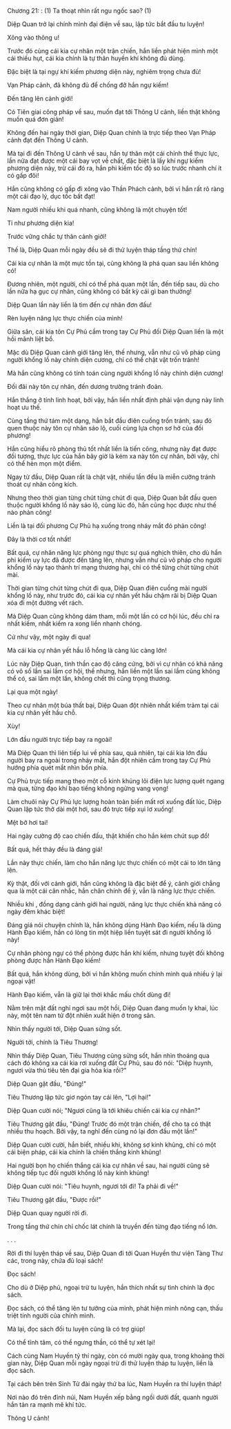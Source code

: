 




Chương 21: : (1) Ta thoạt nhìn rất ngu ngốc sao? (1)


Diệp Quan trở lại chính mình đại điện về sau, lập tức bắt đầu tu luyện!

Xông vào thông u!

Trước đó cùng cái kia cự nhân một trận chiến, hắn liền phát hiện mình một cái thiếu hụt, cái kia chính là tự thân huyền khí không đủ dùng.

Đặc biệt là tại ngự khí kiếm phương diện này, nghiêm trọng chưa đủ!

Vạn Pháp cảnh, đã không đủ để chống đỡ hắn ngự kiếm!

Đến tăng lên cảnh giới!

Có Tiên giai công pháp về sau, muốn đạt tới Thông U cảnh, liền thật không muốn quá đơn giản!

Không đến hai ngày thời gian, Diệp Quan chính là trực tiếp theo Vạn Pháp cảnh đạt đến Thông U cảnh.

Mà tại đi đến Thông U cảnh về sau, hắn tự thân một cái chỉnh thể thực lực, lần nữa đạt được một cái bay vọt về chất, đặc biệt là lấy khí ngự kiếm phương diện này, trừ cái đó ra, hắn phi kiếm tốc độ so lúc trước nhanh chí ít có gấp đôi!

Hắn cũng không có gấp đi xông vào Thần Phách cảnh, bởi vì hắn rất rõ ràng một cái đạo lý, dục tốc bất đạt!

Nam người nhiều khi quá nhanh, cũng không là một chuyện tốt!

Tỉ như phương diện kia!

Trước vững chắc tự thân cảnh giới!

Thế là, Diệp Quan mỗi ngày đều sẽ đi thử luyện tháp tầng thứ chín!

Cái kia cự nhân là một mực tồn tại, cũng không là phá quan sau liền không có!

Đương nhiên, một người, chỉ có thể phá quan một lần, đến tiếp sau, dù cho lần nữa hạ gục cự nhân, cũng không có bất kỳ cái gì ban thưởng!

Diệp Quan lần này liền là tìm đến cự nhân đơn đấu!

Rèn luyện năng lực thực chiến của mình!

Giữa sân, cái kia tôn Cự Phủ cầm trong tay Cự Phủ đối Diệp Quan liền là một hồi mãnh liệt bổ.

Mặc dù Diệp Quan cảnh giới tăng lên, thế nhưng, vẫn như cũ vô pháp cùng người khổng lồ này chính diện cương, chỉ có thể chật vật trốn tránh!

Mà hắn cũng không có tính toán cùng người khổng lồ này chính diện cương!

Đối đãi này tôn cự nhân, đến dương trường tránh đoản.

Hắn thắng ở tính linh hoạt, bởi vậy, hắn liền nhất định phải vận dụng này linh hoạt ưu thế.

Cùng tầng thứ tám một dạng, hắn bắt đầu điên cuồng trốn tránh, sau đó quen thuộc này tôn cự nhân sáo lộ, cuối cùng lựa chọn sơ hở của đối phương!

Hắn cũng hiểu rõ phòng thủ tốt nhất liền là tiến công, nhưng này đạt được đối tượng, thực lực của hắn bây giờ là kém xa này tôn cự nhân, bởi vậy, chỉ có thể hèn mọn một điểm.

Ngay từ đầu, Diệp Quan rất là chật vật, nhiều lần đều là miễn cưỡng tránh thoát cự nhân công kích.

Nhưng theo thời gian từng chút từng chút đi qua, Diệp Quan bắt đầu quen thuộc người khổng lồ này sáo lộ, cùng lúc đó, hắn cũng học được như thế nào phản công!

Liền là tại đối phương Cự Phủ hạ xuống trong nháy mắt đó phản công!

Đây là thời cơ tốt nhất!

Bất quá, cự nhân năng lực phòng ngự thực sự quá nghịch thiên, cho dù hắn phi kiếm uy lực đã được đến tăng lên, nhưng vẫn như cũ vô pháp cho người khổng lồ này tạo thành trí mạng thương hại, chỉ có thể từng chút từng chút mài.

Thời gian từng chút từng chút đi qua, Diệp Quan điên cuồng mài người khổng lồ này, như trước đó, cái kia cự nhân yết hầu chậm rãi bị Diệp Quan xóa đi một đường vết rách.

Mà Diệp Quan cũng không dám tham, mỗi một lần có cơ hội lúc, đều chỉ ra nhất kiếm, nhất kiếm ra xong liền nhanh chóng.

Cứ như vậy, một ngày đi qua!

Mà cái kia cự nhân yết hầu lỗ hổng là càng lúc càng lớn!

Lúc này Diệp Quan, tinh thần cao độ căng cứng, bởi vì cự nhân có khả năng có vô số lần sai lầm cơ hội, thế nhưng, hắn liền một lần sai lầm cũng không thể có, sai lầm một lần, không chết thì cũng trọng thương.

Lại qua một ngày!

Theo cự nhân một búa thất bại, Diệp Quan đột nhiên nhất kiếm trảm tại cái kia cự nhân yết hầu chỗ.

Xùy!

Lớn đầu người trực tiếp bay ra ngoài!

Mà Diệp Quan thì liên tiếp lui về phía sau, quả nhiên, tại cái kia lớn đầu người bay ra ngoài trong nháy mắt, hắn đột nhiên cầm trong tay Cự Phủ hướng phía quét mắt nhìn bốn phía.

Cự Phủ trực tiếp mang theo một cỗ kinh khủng lôi điện lực lượng quét ngang mà qua, từng đạo khí bạo tiếng không ngừng vang vọng!

Làm chuôi này Cự Phủ lực lượng hoàn toàn biến mất rơi xuống đất lúc, Diệp Quan lập tức thở dài một hơi, sau đó trực tiếp xụi lơ xuống!

Mệt bở hơi tai!

Hai ngày cường độ cao chiến đấu, thật khiến cho hắn kém chút sụp đổ!

Bất quá, hết thảy đều là đáng giá!

Lần này thực chiến, làm cho hắn năng lực thực chiến có một cái to lớn tăng lên.

Kỳ thật, đối với cảnh giới, hắn cũng không là đặc biệt để ý, cảnh giới chẳng qua là một cái cân nhắc, hắn chân chính để ý, vẫn là năng lực thực chiến.

Nhiều khi , đồng dạng cảnh giới hai người, năng lực thực chiến khả năng có ngày đêm khác biệt!

Đáng giá nói chuyện chính là, hắn không dùng Hành Đạo kiếm, nếu là dùng Hành Đạo kiếm, hắn có lòng tin một hiệp liền tuyệt sát đi người khổng lồ này!

Cự nhân phòng ngự có thể phòng được hắn khí kiếm, nhưng tuyệt đối không phòng được hắn Hành Đạo kiếm!

Bất quá, hắn không dùng, bởi vì hắn không muốn chính mình quá nhiều ỷ lại ngoại vật!

Hành Đạo kiếm, vẫn là giữ lại thời khắc mấu chốt dùng đi!

Nằm trên mặt đất nghỉ ngơi sau một hồi, Diệp Quan đang muốn ly khai, lúc này, một tên nam tử đột nhiên xuất hiện ở trong sân.

Nhìn thấy người tới, Diệp Quan sửng sốt.

Người tới, chính là Tiêu Thương!

Nhìn thấy Diệp Quan, Tiêu Thương cũng sửng sốt, hắn nhìn thoáng qua cách đó không xa cái kia rơi xuống đất Cự Phủ, sau đó nói: "Diệp huynh, ngươi vừa thủ tiêu tên đại gia hỏa kia rồi?"

Diệp Quan gật đầu, "Đúng!"

Tiêu Thương lập tức giơ ngón tay cái lên, "Lợi hại!"

Diệp Quan cười nói; "Ngươi cũng là tới khiêu chiến cái kia cự nhân?"

Tiêu Thương gật đầu, "Đúng! Trước đó một trận chiến, để cho ta có thật nhiều thu hoạch. Bởi vậy, ta nghĩ đến cùng nó lại đơn đấu một lần!"

Diệp Quan cười cười, hắn biết, nhiều khi, không sợ kinh khủng, chỉ có một cái biện pháp, cái kia chính là chiến thắng kinh khủng!

Hai người bọn họ chiến thắng cái kia cự nhân về sau, hai người cũng sẽ không tiếp tục đối người khổng lồ này kinh khủng!

Diệp Quan cười nói: "Tiêu huynh, ngươi tới đi! Ta phải đi về!"

Tiêu Thương gật đầu, "Được rồi!"

Diệp Quan quay người rời đi.

Trong tầng thứ chín chỉ chốc lát chính là truyền đến từng đạo tiếng nổ lớn.

. . .

Rời đi thí luyện tháp về sau, Diệp Quan đi tới Quan Huyền thư viện Tàng Thư các, trong này, chứa đủ loại sách!

Đọc sách!

Cho dù ở Diệp phủ, ngoại trừ tu luyện, hắn thích nhất sự tình chính là đọc sách.

Đọc sách, có thể tăng lên tư tưởng của mình, phát hiện mình nông cạn, thấu triệt tính người của chính mình.

Mà lại, đọc sách đối tu luyện cũng là có trợ giúp!

Có thể tĩnh tâm, có thể ngưng thần, có thể tự xét lại!

Cách cùng Nam Huyền tỷ thí ngày, còn có mười ngày qua, trong khoảng thời gian này, Diệp Quan mỗi ngày ngoại trừ đi thử luyện tháp tu luyện, liền là đọc sách.

Tại cách bên trên Sinh Tử đài ngày thứ ba lúc, Nam Huyền ra thí luyện tháp!

Nơi nào đó trên đỉnh núi, Nam Huyền xếp bằng ngồi dưới đất, quanh người hắn tản ra mạnh mẽ khí tức.

Thông U cảnh!




